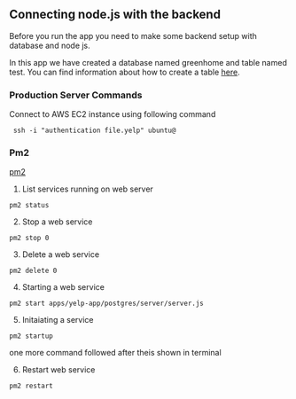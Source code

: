 ## Connecting node.js with the backend 

Before you run the app you need to make some backend setup with database and node js. 

In this app we have created a database named greenhome and table named test. 
You can find information about how to create a table [here](https://github.com/GreenHomeNow/postgres/blob/master/server/db/databaseCommands.md).


### Production Server Commands 

Connect to AWS EC2 instance using following command 

```
 ssh -i "authentication file.yelp" ubuntu@
```




### Pm2 
[pm2](https://pm2.keymetrics.io)

1. List services running on web server 
```
pm2 status 
```

2. Stop a web service 

```
pm2 stop 0
```

3. Delete a web service 

```
pm2 delete 0
```

4. Starting a web service 
```
pm2 start apps/yelp-app/postgres/server/server.js
```

5. Initaiating a service

```
pm2 startup
```
one more command followed after theis shown in terminal

6. Restart web service 
```
pm2 restart
```
